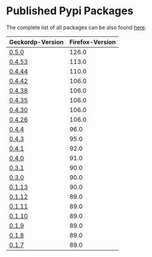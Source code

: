 Published Pypi Packages
=

The complete list of all packages can be also found [here](https://pypi.org/project/geckordp/#history).

Geckordp-Version                                       | Firefox-Version    |
| -----------------------------------------------------| -------------------|
| [0.5.0](https://pypi.org/project/geckordp/0.5.0/)   |  126.0             |
| [0.4.53](https://pypi.org/project/geckordp/0.4.53/)  |  113.0             |
| [0.4.44](https://pypi.org/project/geckordp/0.4.44/)  |  110.0             |
| [0.4.42](https://pypi.org/project/geckordp/0.4.42/)  |  106.0             |
| [0.4.38](https://pypi.org/project/geckordp/0.4.38/)  |  106.0             |
| [0.4.35](https://pypi.org/project/geckordp/0.4.35/)  |  106.0             |
| [0.4.30](https://pypi.org/project/geckordp/0.4.30/)  |  106.0             |
| [0.4.26](https://pypi.org/project/geckordp/0.4.26/)  |  106.0             |
| [0.4.4](https://pypi.org/project/geckordp/0.4.4/)    |  96.0              |
| [0.4.3](https://pypi.org/project/geckordp/0.4.3/)    |  95.0              |
| [0.4.1](https://pypi.org/project/geckordp/0.4.1/)    |  92.0              |
| [0.4.0](https://pypi.org/project/geckordp/0.4.0/)    |  91.0              |
| [0.3.1](https://pypi.org/project/geckordp/0.3.1/)    |  90.0              |
| [0.3.0](https://pypi.org/project/geckordp/0.3.0/)    |  90.0              |
| [0.1.13](https://pypi.org/project/geckordp/0.1.13/)  |  90.0              |
| [0.1.12](https://pypi.org/project/geckordp/0.1.12/)  |  89.0              |
| [0.1.11](https://pypi.org/project/geckordp/0.1.11/)  |  89.0              |
| [0.1.10](https://pypi.org/project/geckordp/0.1.10/)  |  89.0              |
| [0.1.9](https://pypi.org/project/geckordp/0.1.9/)    |  89.0              |
| [0.1.8](https://pypi.org/project/geckordp/0.1.8/)    |  89.0              |
| [0.1.7](https://pypi.org/project/geckordp/0.1.7/)    |  89.0              |
